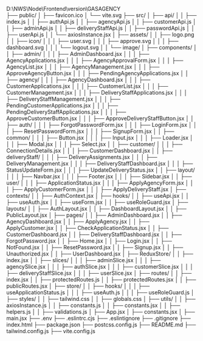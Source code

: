 D:\NWS\Node\Frontend\version\GASAGENCY\
├── public/
│   ├── favicon.ico
│   └── vite.svg
├── src/
│   ├── api/
│   │   ├── index.js
│   │   ├── authApi.js
│   │   ├── agencyApi.js
│   │   ├── customerApi.js
│   │   ├── adminApi.js
│   │   ├── deliveryStaffApi.js
│   │   ├── passwordApi.js
│   │   ├── userApi.js
│   │   └── axiosInstance.jsx
│   ├── assets/
│   │   ├── logo.png
│   │   ├── icon/
│   │   │   ├── user.svg
│   │   │   ├── approve.svg
│   │   │   ├── dashboard.svg
│   │   │   └── logout.svg
│   │   └── image/
│   ├── components/
│   │   ├── admin/
│   │   │   ├── AdminDashboard.jsx
│   │   │   ├── AgencyApplications.jsx
│   │   │   ├── AgencyApprovalForm.jsx
│   │   │   ├── AgencyList.jsx
│   │   │   ├── AgencyManagement.jsx
│   │   │   ├── ApproveAgencyButton.jsx
│   │   │   ├── PendingAgencyApplications.jsx
│   │   ├── agency/
│   │   │   ├── AgencyDashboard.jsx
│   │   │   ├── CustomerApplications.jsx
│   │   │   ├── CustomerList.jsx
│   │   │   ├── CustomerManagement.jsx
│   │   │   ├── DeliveryStaffApplications.jsx
│   │   │   ├── DeliveryStaffManagement.jsx
│   │   │   ├── PendingCustomerApplications.jsx
│   │   │   ├── PendingDeliveryStaffApplications.jsx
│   │   │   ├── ApproveCustomerButton.jsx
│   │   │   ├── ApproveDeliveryStaffButton.jsx
│   │   ├── auth/
│   │   │   ├── ForgotPasswordForm.jsx
│   │   │   ├── LoginForm.jsx
│   │   │   ├── ResetPasswordForm.jsx
│   │   │   ├── SignupForm.jsx
│   │   ├── common/
│   │   │   ├── Button.jsx
│   │   │   ├── Input.jsx
│   │   │   ├── Loader.jsx
│   │   │   ├── Modal.jsx
│   │   │   ├── Select.jsx
│   │   ├── customer/
│   │   │   ├── ConnectionDetails.jsx
│   │   │   ├── CustomerDashboard.jsx
│   │   ├── deliveryStaff/
│   │   │   ├── DeliveryAssignments.jsx
│   │   │   ├── DeliveryManagement.jsx
│   │   │   ├── DeliveryStaffDashboard.jsx
│   │   │   ├── StatusUpdateForm.jsx
│   │   │   ├── UpdateDeliveryStatus.jsx
│   │   ├── layout/
│   │   │   ├── Navbar.jsx
│   │   │   ├── Footer.jsx
│   │   │   ├── Sidebar.jsx
│   │   ├── user/
│   │   │   ├── ApplicationStatus.jsx
│   │   │   ├── ApplyAgencyForm.jsx
│   │   │   ├── ApplyCustomerForm.jsx
│   │   │   ├── ApplyDeliveryStaff.jsx
│   ├── contexts/
│   │   ├── AuthContext.jsx
│   ├── hooks/
│   │   ├── useApi.jsx
│   │   ├── useAuth.jsx
│   │   ├── useForm.jsx
│   │   ├── useRoleGuard.jsx
│   ├── layouts/
│   │   ├── AuthLayout.jsx
│   │   ├── DashboardLayout.jsx
│   │   ├── PublicLayout.jsx
│   ├── pages/
│   │   ├── AdminDashboard.jsx
│   │   ├── AgencyDashboard.jsx
│   │   ├── ApplyAgency.jsx
│   │   ├── ApplyCustomer.jsx
│   │   ├── CheckApplicationStatus.jsx
│   │   ├── CustomerDashboard.jsx
│   │   ├── DeliveryStaffDashboard.jsx
│   │   ├── ForgotPassword.jsx
│   │   ├── Home.jsx
│   │   ├── Login.jsx
│   │   ├── NotFound.jsx
│   │   ├── ResetPassword.jsx
│   │   ├── Signup.jsx
│   │   ├── Unauthorized.jsx
│   │   ├── UserDashboard.jsx
│   ├── ReduxStore/
│   │   ├── index.jsx
│   │   ├── slices/
│   │   │   ├── adminSlice.jsx
│   │   │   ├── agencySlice.jsx
│   │   │   ├── authSlice.jsx
│   │   │   ├── customerSlice.jsx
│   │   │   ├── deliveryStaffSlice.jsx
│   │   │   ├── userSlice.jsx
│   ├── routes/
│   │   ├── index.jsx
│   │   ├── protectedRoutes.js
│   │   ├── protectedRoutes.jsx
│   │   ├── publicRoutes.jsx
│   ├── store/
│   │   ├── hooks/
│   │   │   ├── useApplicationStatus.js
│   │   │   ├── useAuth.js
│   │   │   ├── useRoleGuard.js
│   ├── styles/
│   │   ├── tailwind.css
│   │   ├── globals.css
│   ├── utils/
│   │   ├── axiosInstance.js
│   │   ├── constants.js
│   │   ├── constants.jsx
│   │   ├── helpers.js
│   │   ├── validations.js
│   ├── App.jsx
│   ├── constants.jsx
│   ├── main.jsx
├── .env
├── .eslintrc.cjs
├── .eslintignore
├── .gitignore
├── index.html
├── package.json
├── postcss.config.js
├── README.md
├── tailwind.config.js
├── vite.config.js